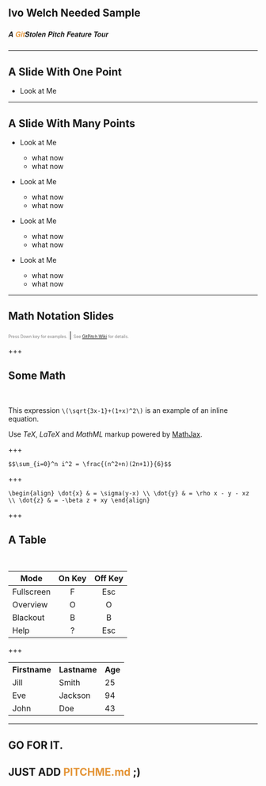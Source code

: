 ## Ivo Welch Needed Sample
##### <span style="font-family:Helvetica Neue; font-weight:bold">A <span style="color:#e49436">Git</span>Stolen Pitch Feature Tour</span>

---

## A Slide With One Point

- Look at Me

---

## A Slide With Many Points

- Look at Me
  * what now
  * what now
- Look at Me
  * what now
  * what now

- Look at Me
  * what now
  * what now
- Look at Me
  * what now
  * what now

---

## Math Notation Slides
<span style="font-size:0.6em; color:gray">Press Down key for examples.</span> |
<span style="font-size:0.6em; color:gray">See <a href="https://github.com/gitpitch/gitpitch/wiki/Math-Notation-Slides" target="_blank">GitPitch Wiki</a> for details.</span>

+++

## Some Math

<br />

This expression `\(\sqrt{3x-1}+(1+x)^2\)` is an example of an inline equation.

Use *TeX*, *LaTeX* and *MathML* markup powered by <a target="_blank" href="https://www.mathjax.org/">MathJax</a>.

+++

`$$\sum_{i=0}^n i^2 = \frac{(n^2+n)(2n+1)}{6}$$`

+++

`\begin{align}
\dot{x} & = \sigma(y-x) \\
\dot{y} & = \rho x - y - xz \\
\dot{z} & = -\beta z + xy
\end{align}`

+++

## A Table

<br>

| Mode | On Key | Off Key |
| ---- | :------: | :--------: |
| Fullscreen | F |  Esc |
| Overview | O |  O |
| Blackout | B |  B |
| Help | ? |  Esc |


+++

<table>
<tr>
<th>Firstname</th>
<th>Lastname</th>
<th>Age</th>
</tr>
<tr>
<td>Jill</td>
<td>Smith</td>
<td>25</td>
</tr>
<tr class="fragment">
<td>Eve</td>
<td>Jackson</td>
<td>94</td>
</tr>
<tr class="fragment">
<td>John</td>
<td>Doe</td>
<td>43</td>
</tr>
</table>

---

## GO FOR IT.
## JUST ADD <span style="color:#e49436; text-transform: none">PITCHME.md</span> ;)
